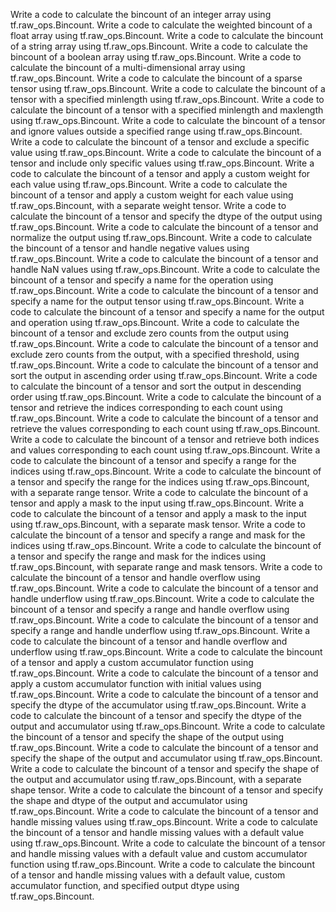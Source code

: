 Write a code to calculate the bincount of an integer array using tf.raw_ops.Bincount.
Write a code to calculate the weighted bincount of a float array using tf.raw_ops.Bincount.
Write a code to calculate the bincount of a string array using tf.raw_ops.Bincount.
Write a code to calculate the bincount of a boolean array using tf.raw_ops.Bincount.
Write a code to calculate the bincount of a multi-dimensional array using tf.raw_ops.Bincount.
Write a code to calculate the bincount of a sparse tensor using tf.raw_ops.Bincount.
Write a code to calculate the bincount of a tensor with a specified minlength using tf.raw_ops.Bincount.
Write a code to calculate the bincount of a tensor with a specified minlength and maxlength using tf.raw_ops.Bincount.
Write a code to calculate the bincount of a tensor and ignore values outside a specified range using tf.raw_ops.Bincount.
Write a code to calculate the bincount of a tensor and exclude a specific value using tf.raw_ops.Bincount.
Write a code to calculate the bincount of a tensor and include only specific values using tf.raw_ops.Bincount.
Write a code to calculate the bincount of a tensor and apply a custom weight for each value using tf.raw_ops.Bincount.
Write a code to calculate the bincount of a tensor and apply a custom weight for each value using tf.raw_ops.Bincount, with a separate weight tensor.
Write a code to calculate the bincount of a tensor and specify the dtype of the output using tf.raw_ops.Bincount.
Write a code to calculate the bincount of a tensor and normalize the output using tf.raw_ops.Bincount.
Write a code to calculate the bincount of a tensor and handle negative values using tf.raw_ops.Bincount.
Write a code to calculate the bincount of a tensor and handle NaN values using tf.raw_ops.Bincount.
Write a code to calculate the bincount of a tensor and specify a name for the operation using tf.raw_ops.Bincount.
Write a code to calculate the bincount of a tensor and specify a name for the output tensor using tf.raw_ops.Bincount.
Write a code to calculate the bincount of a tensor and specify a name for the output and operation using tf.raw_ops.Bincount.
Write a code to calculate the bincount of a tensor and exclude zero counts from the output using tf.raw_ops.Bincount.
Write a code to calculate the bincount of a tensor and exclude zero counts from the output, with a specified threshold, using tf.raw_ops.Bincount.
Write a code to calculate the bincount of a tensor and sort the output in ascending order using tf.raw_ops.Bincount.
Write a code to calculate the bincount of a tensor and sort the output in descending order using tf.raw_ops.Bincount.
Write a code to calculate the bincount of a tensor and retrieve the indices corresponding to each count using tf.raw_ops.Bincount.
Write a code to calculate the bincount of a tensor and retrieve the values corresponding to each count using tf.raw_ops.Bincount.
Write a code to calculate the bincount of a tensor and retrieve both indices and values corresponding to each count using tf.raw_ops.Bincount.
Write a code to calculate the bincount of a tensor and specify a range for the indices using tf.raw_ops.Bincount.
Write a code to calculate the bincount of a tensor and specify the range for the indices using tf.raw_ops.Bincount, with a separate range tensor.
Write a code to calculate the bincount of a tensor and apply a mask to the input using tf.raw_ops.Bincount.
Write a code to calculate the bincount of a tensor and apply a mask to the input using tf.raw_ops.Bincount, with a separate mask tensor.
Write a code to calculate the bincount of a tensor and specify a range and mask for the indices using tf.raw_ops.Bincount.
Write a code to calculate the bincount of a tensor and specify the range and mask for the indices using tf.raw_ops.Bincount, with separate range and mask tensors.
Write a code to calculate the bincount of a tensor and handle overflow using tf.raw_ops.Bincount.
Write a code to calculate the bincount of a tensor and handle underflow using tf.raw_ops.Bincount.
Write a code to calculate the bincount of a tensor and specify a range and handle overflow using tf.raw_ops.Bincount.
Write a code to calculate the bincount of a tensor and specify a range and handle underflow using tf.raw_ops.Bincount.
Write a code to calculate the bincount of a tensor and handle overflow and underflow using tf.raw_ops.Bincount.
Write a code to calculate the bincount of a tensor and apply a custom accumulator function using tf.raw_ops.Bincount.
Write a code to calculate the bincount of a tensor and apply a custom accumulator function with initial values using tf.raw_ops.Bincount.
Write a code to calculate the bincount of a tensor and specify the dtype of the accumulator using tf.raw_ops.Bincount.
Write a code to calculate the bincount of a tensor and specify the dtype of the output and accumulator using tf.raw_ops.Bincount.
Write a code to calculate the bincount of a tensor and specify the shape of the output using tf.raw_ops.Bincount.
Write a code to calculate the bincount of a tensor and specify the shape of the output and accumulator using tf.raw_ops.Bincount.
Write a code to calculate the bincount of a tensor and specify the shape of the output and accumulator using tf.raw_ops.Bincount, with a separate shape tensor.
Write a code to calculate the bincount of a tensor and specify the shape and dtype of the output and accumulator using tf.raw_ops.Bincount.
Write a code to calculate the bincount of a tensor and handle missing values using tf.raw_ops.Bincount.
Write a code to calculate the bincount of a tensor and handle missing values with a default value using tf.raw_ops.Bincount.
Write a code to calculate the bincount of a tensor and handle missing values with a default value and custom accumulator function using tf.raw_ops.Bincount.
Write a code to calculate the bincount of a tensor and handle missing values with a default value, custom accumulator function, and specified output dtype using tf.raw_ops.Bincount.
